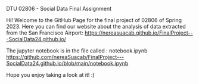 DTU 02806 - Social Data Final Assignment

Hi! Welcome to the GitHub Page for the final project of 02806 of Spring 2023. Here you can find our website about the analysis of data extracted from the San Francisco Airport: https://nereasuacab.github.io/FinalProject---SocialData24.github.io/ 

The jupyter notebook is in the file called : notebook.ipynb https://github.com/nereaSuacab/FinalProject---SocialData24.github.io/blob/main/notebook.ipynb

Hope you enjoy taking a look at it! :) 
